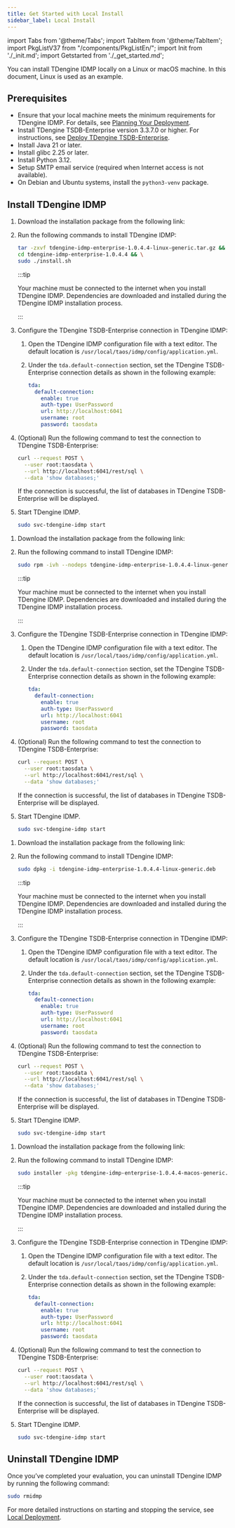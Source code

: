 ```yaml
---
title: Get Started with Local Install
sidebar_label: Local Install
---
```


import Tabs from '@theme/Tabs';
import TabItem from '@theme/TabItem';
import PkgListV37 from "/components/PkgListEn/";
import Init from './_init.md';
import Getstarted from './_get_started.md';

You can install TDengine IDMP locally on a Linux or macOS machine. In this document, Linux is used as an example.

## Prerequisites

- Ensure that your local machine meets the minimum requirements for TDengine IDMP. For details, see [Planning Your Deployment](../07-operation/01-planning.md).
- Install TDengine TSDB-Enterprise version 3.3.7.0 or higher. For instructions, see [Deploy TDengine TSDB-Enterprise](https://docs.tdengine.com/get-started/deploy-enterprise-edition/).
- Install Java 21 or later.
- Install glibc 2.25 or later.
- Install Python 3.12.
- Setup SMTP email service (required when Internet access is not available).
- On Debian and Ubuntu systems, install the `python3-venv` package.

## Install TDengine IDMP

<Tabs>
<TabItem label="Linux-Generic" value="tar">

1. Download the installation package from the following link:

   <PkgListV37 productName="TDengine IDMP-Enterprise" version="1.0.4.4" platform="Linux-Generic" arch="x64" pkgType="Server" />

1. Run the following commands to install TDengine IDMP:

   ```bash
   tar -zxvf tdengine-idmp-enterprise-1.0.4.4-linux-generic.tar.gz && \
   cd tdengine-idmp-enterprise-1.0.4.4 && \
   sudo ./install.sh
   ```

   :::tip

   Your machine must be connected to the internet when you install TDengine IDMP. Dependencies are downloaded and installed during the TDengine IDMP installation process. 

   :::

1. Configure the TDengine TSDB-Enterprise connection in TDengine IDMP:

   1. Open the TDengine IDMP configuration file with a text editor. The default location is `/usr/local/taos/idmp/config/application.yml`.
   1. Under the `tda.default-connection` section, set the TDengine TSDB-Enterprise connection details as shown in the following example:

      ```yaml
      tda:
        default-connection:
          enable: true
          auth-type: UserPassword
          url: http://localhost:6041
          username: root
          password: taosdata
      ```

1. (Optional) Run the following command to test the connection to TDengine TSDB-Enterprise:

   ```bash
   curl --request POST \
     --user root:taosdata \
     --url http://localhost:6041/rest/sql \
     --data 'show databases;'
   ```
   If the connection is successful, the list of databases in TDengine TSDB-Enterprise will be displayed.

1. Start TDengine IDMP.

   ```bash
   sudo svc-tdengine-idmp start
   ```

</TabItem>

<TabItem label="Linux-Red Hat" value="rpm">

1. Download the installation package from the following link:

   <PkgListV37 productName="TDengine IDMP-Enterprise" version="1.0.4.4" platform="Linux-Red Hat" arch="x64" pkgType="Server" />

1. Run the following command to install TDengine IDMP:

   ```bash
   sudo rpm -ivh --nodeps tdengine-idmp-enterprise-1.0.4.4-linux-generic.rpm
   ```

   :::tip

   Your machine must be connected to the internet when you install TDengine IDMP. Dependencies are downloaded and installed during the TDengine IDMP installation process. 

   :::

1. Configure the TDengine TSDB-Enterprise connection in TDengine IDMP:

   1. Open the TDengine IDMP configuration file with a text editor. The default location is `/usr/local/taos/idmp/config/application.yml`.
   1. Under the `tda.default-connection` section, set the TDengine TSDB-Enterprise connection details as shown in the following example:

      ```yaml
      tda:
        default-connection:
          enable: true
          auth-type: UserPassword
          url: http://localhost:6041
          username: root
          password: taosdata
      ```

1. (Optional) Run the following command to test the connection to TDengine TSDB-Enterprise:

   ```bash
   curl --request POST \
     --user root:taosdata \
     --url http://localhost:6041/rest/sql \
     --data 'show databases;'
   ```
   If the connection is successful, the list of databases in TDengine TSDB-Enterprise will be displayed.

1. Start TDengine IDMP.

   ```bash
   sudo svc-tdengine-idmp start
   ```

</TabItem>

<TabItem label="Linux-Ubuntu" value="deb">

1. Download the installation package from the following link:

   <PkgListV37 productName="TDengine IDMP-Enterprise" version="1.0.4.4" platform="Linux-Ubuntu" arch="x64" pkgType="Server" />

1. Run the following command to install TDengine IDMP:

   ```bash
   sudo dpkg -i tdengine-idmp-enterprise-1.0.4.4-linux-generic.deb
   ```

   :::tip

   Your machine must be connected to the internet when you install TDengine IDMP. Dependencies are downloaded and installed during the TDengine IDMP installation process. 

   :::

1. Configure the TDengine TSDB-Enterprise connection in TDengine IDMP:

   1. Open the TDengine IDMP configuration file with a text editor. The default location is `/usr/local/taos/idmp/config/application.yml`.
   1. Under the `tda.default-connection` section, set the TDengine TSDB-Enterprise connection details as shown in the following example:

      ```yaml
      tda:
        default-connection:
          enable: true
          auth-type: UserPassword
          url: http://localhost:6041
          username: root
          password: taosdata
      ```

1. (Optional) Run the following command to test the connection to TDengine TSDB-Enterprise:

   ```bash
   curl --request POST \
     --user root:taosdata \
     --url http://localhost:6041/rest/sql \
     --data 'show databases;'
   ```
   If the connection is successful, the list of databases in TDengine TSDB-Enterprise will be displayed.

1. Start TDengine IDMP.

   ```bash
   sudo svc-tdengine-idmp start
   ```

</TabItem>

<TabItem label="macOS" value="mac">

1. Download the installation package from the following link:

   <PkgListV37 productName="TDengine IDMP-Enterprise" version="1.0.4.4" platform="macOS" arch="x64" pkgType="Server" />

1. Run the following command to install TDengine IDMP:

   ```bash
   sudo installer -pkg tdengine-idmp-enterprise-1.0.4.4-macos-generic.pkg -target /
   ```

   :::tip

   Your machine must be connected to the internet when you install TDengine IDMP. Dependencies are downloaded and installed during the TDengine IDMP installation process. 

   :::

1. Configure the TDengine TSDB-Enterprise connection in TDengine IDMP:

   1. Open the TDengine IDMP configuration file with a text editor. The default location is `/usr/local/taos/idmp/config/application.yml`.
   1. Under the `tda.default-connection` section, set the TDengine TSDB-Enterprise connection details as shown in the following example:

      ```yaml
      tda:
        default-connection:
          enable: true
          auth-type: UserPassword
          url: http://localhost:6041
          username: root
          password: taosdata
      ```

1. (Optional) Run the following command to test the connection to TDengine TSDB-Enterprise:

   ```bash
   curl --request POST \
     --user root:taosdata \
     --url http://localhost:6041/rest/sql \
     --data 'show databases;'
   ```
   If the connection is successful, the list of databases in TDengine TSDB-Enterprise will be displayed.

1. Start TDengine IDMP.

   ```bash
   sudo svc-tdengine-idmp start
   ```

</TabItem>
</Tabs>

<Init />

<Getstarted />

## Uninstall TDengine IDMP

Once you’ve completed your evaluation, you can uninstall TDengine IDMP by running the following command:

```bash
sudo rmidmp
```

For more detailed instructions on starting and stopping the service, see [Local Deployment](../07-operation/02-installation/01-install-guide.md).

